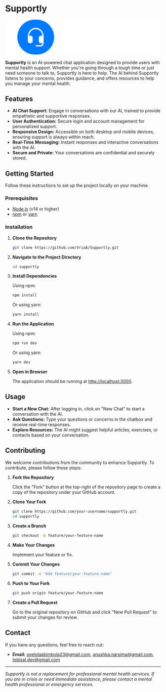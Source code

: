 
# Supportly

<p align="center">
  <img src="./public/images/Logo-Small.png" alt="Supportly Logo" width="500"/>
</p>

**Supportly** is an AI-powered chat application designed to provide users with mental health support. Whether you're going through a tough time or just need someone to talk to, Supportly is here to help. The AI behind Supportly listens to your concerns, provides guidance, and offers resources to help you manage your mental health.

## Features

- **AI Chat Support:** Engage in conversations with our AI, trained to provide empathetic and supportive responses.
- **User Authentication:** Secure login and account management for personalized support.
- **Responsive Design:** Accessible on both desktop and mobile devices, ensuring support is always within reach.
- **Real-Time Messaging:** Instant responses and interactive conversations with the AI.
- **Secure and Private:** Your conversations are confidential and securely stored.

## Getting Started

Follow these instructions to set up the project locally on your machine.

### Prerequisites

- [Node.js](https://nodejs.org/) (v14 or higher)
- [npm](https://www.npmjs.com/) or [yarn](https://yarnpkg.com/)

### Installation

1. **Clone the Repository**

   ```bash
   git clone https://github.com/VriaA/Supportly.git
   ```

2. **Navigate to the Project Directory**

   ```bash
   cd supportly
   ```

3. **Install Dependencies**

   Using npm:

   ```bash
   npm install
   ```

   Or using yarn:

   ```bash
   yarn install
   ```

4. **Run the Application**

   Using npm:

   ```bash
   npm run dev
   ```

   Or using yarn:

   ```bash
   yarn dev
   ```

5. **Open in Browser**

   The application should be running at [http://localhost:3000](http://localhost:3000).

## Usage

- **Start a New Chat:** After logging in, click on "New Chat" to start a conversation with the AI.
- **Ask Questions:** Type your questions or concerns in the chatbox and receive real-time responses.
- **Explore Resources:** The AI might suggest helpful articles, exercises, or contacts based on your conversation.

## Contributing

We welcome contributions from the community to enhance Supportly. To contribute, please follow these steps:

1. **Fork the Repository**

   Click the "Fork" button at the top-right of the repository page to create a copy of the repository under your GitHub account.

2. **Clone Your Fork**

   ```bash
   git clone https://github.com/your-username/supportly.git
   cd supportly
   ```

3. **Create a Branch**

   ```bash
   git checkout -b feature/your-feature-name
   ```

4. **Make Your Changes**

   Implement your feature or fix.

5. **Commit Your Changes**

   ```bash
   git commit -m "Add feature/your-feature-name"
   ```

6. **Push to Your Fork**

   ```bash
   git push origin feature/your-feature-name
   ```

7. **Create a Pull Request**

   Go to the original repository on GitHub and click "New Pull Request" to submit your changes for review.


## Contact

If you have any questions, feel free to reach out:

- **Email:**  oyelolaabimbola23@gmail.com, anushka.narsima@gmail.com, tobisal.dev@gmail.com

---

*Supportly is not a replacement for professional mental health services. If you are in crisis or need immediate assistance, please contact a mental health professional or emergency services.*
